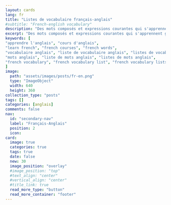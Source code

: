 ```yaml
---
layout: cards
lang: fr
title: "Listes de vocabulaire français-anglais"
#subtitle: "French-english vocabulary"
description: "Des mots composés et expressions courantes qui s'apprennent généralement par la pratique."
excerpt: "Des mots composés et expressions courantes qui s'apprennent généralement par la pratique."
keywords: [
"apprendre l'anglais", "cours d'anglais",
"learn french", "french courses", "french words",
"vocabulaire anglais", "liste de vocabulaire anglais", "listes de vocabulaire anglais",
"mots anglais", "liste de mots anglais", "listes de mots anglais",
"french vocabulary", "french vocabulary list", "french vocabulary lists"
]
image:
  path: "assets/images/posts/fr-en.png"
  type: "ImageObject"
  width: 640
  height: 360
collection_type: "posts"
tags: []
categories: [anglais]
comments: false
nav:
  id: "secondary-nav"
  label: "Français-Anglais"
  position: 2
  icon:
card:
  image: true
  categories: true
  tags: true
  date: false
  new: 30
  image_position: "overlay"
  #image_position: "top"
  #text_align: "center"
  #vertical_align: "center"
  #title_link: true
  read_more_type: "button"
  read_more_container: "footer"
---
```

